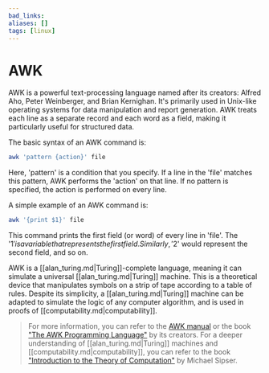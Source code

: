 ```yaml
---
bad_links: 
aliases: []
tags: [linux]
---
```

# AWK

AWK is a powerful text-processing language named after its creators: Alfred Aho, Peter Weinberger, and Brian Kernighan. It's primarily used in Unix-like operating systems for data manipulation and report generation. AWK treats each line as a separate record and each word as a field, making it particularly useful for structured data.

The basic syntax of an AWK command is:

```bash
awk 'pattern {action}' file
```

Here, 'pattern' is a condition that you specify. If a line in the 'file' matches this pattern, AWK performs the 'action' on that line. If no pattern is specified, the action is performed on every line.

A simple example of an AWK command is:

```bash
awk '{print $1}' file
```

This command prints the first field (or word) of every line in 'file'. The '$1' is a variable that represents the first field. Similarly, '$2' would represent the second field, and so on.

AWK is a [[alan_turing.md|Turing]]-complete language, meaning it can simulate a universal [[alan_turing.md|Turing]] machine. This is a theoretical device that manipulates symbols on a strip of tape according to a table of rules. Despite its simplicity, a [[alan_turing.md|Turing]] machine can be adapted to simulate the logic of any computer algorithm, and is used in proofs of [[computability.md|computability]].

> For more information, you can refer to the [AWK manual](https://www.gnu.org/software/gawk/manual/gawk.html) or the book ["The AWK Programming Language"](https://www.amazon.com/AWK-Programming-Language-Alfred-Aho/dp/020107981X) by its creators. For a deeper understanding of [[alan_turing.md|Turing]] machines and [[computability.md|computability]], you can refer to the book ["Introduction to the Theory of Computation"](https://www.amazon.com/Introduction-Theory-Computation-Michael-Sipser/dp/113318779X) by Michael Sipser.